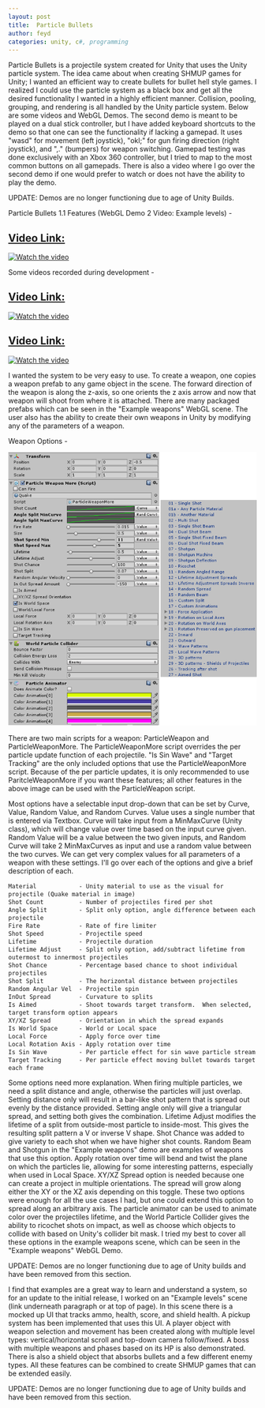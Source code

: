 ```yaml
---
layout: post
title:  Particle Bullets
author: feyd
categories: unity, c#, programming
---
```

Particle Bullets is a projectile system created for Unity that uses the Unity particle system.  The idea came about when creating SHMUP games for Unity;  I wanted an efficient way to create bullets for bullet hell style games.  I realized I could use the particle system as a black box and get all the desired functionality I wanted in a highly efficient manner.  Collision, pooling, grouping, and rendering is all handled by the Unity particle system.  Below are some videos and WebGL Demos.  The second demo is meant to be played on a dual stick controller, but I have added keyboard shortcuts to the demo so that one can see the functionality if lacking a gamepad.  It uses "wasd" for movement (left joystick), "okl;" for gun firing direction (right joystick), and ",." (bumpers) for weapon switching.  Gamepad testing was done exclusively with an Xbox 360 controller, but I tried to map to the most common buttons on all gamepads.  There is also a video where I go over the second demo if one would prefer to watch or does not have the ability to play the demo.

UPDATE:  Demos are no longer functioning due to age of Unity Builds.

Particle Bullets 1.1 Features (WebGL Demo 2 Video: Example levels) -

## [Video Link:](https://youtu.be/kVRuJffnTlo)

[![Watch the video](https://img.youtube.com/vi/kVRuJffnTlo/hqdefault.jpg)](https://youtu.be/kVRuJffnTlo)


Some videos recorded during development - 

## [Video Link:](https://youtu.be/T-8FR-2JCEw)

[![Watch the video](https://img.youtube.com/vi/T-8FR-2JCEw/hqdefault.jpg)](https://youtu.be/T-8FR-2JCEw)

## [Video Link:](https://youtu.be/d21Jz9VUPUk)

[![Watch the video](https://img.youtube.com/vi/d21Jz9VUPUk/hqdefault.jpg)](https://youtu.be/d21Jz9VUPUk)


I wanted the system to be very easy to use.  To create a weapon, one copies a weapon prefab to any game object in the scene.  The forward direction of the weapon is along the z-axis, so one orients the z axis arrow and now that weapon will shoot from where it is attached.  There are many packaged prefabs which can be seen in the "Example weapons" WebGL scene.  The user also has the ability to create their own weapons in Unity by modifying any of the parameters of a weapon. 

Weapon Options - 

![Weapon Options](../assets/portfolio-images/0-particle-bullets-weapon.png)

There are two main scripts for a weapon: ParticleWeapon and ParticleWeaponMore.  The ParticleWeaponMore script overrides the per particle update function of each projectile.  "Is Sin Wave" and "Target Tracking" are the only included options that use the ParticleWeaponMore script.  Because of the per particle updates, it is only recommended to use ParitcleWeaponMore if you want these features; all other features in the above image can be used with the ParticleWeapon script.

Most options have a selectable input drop-down that can be set by Curve, Value, Random Value, and Random Curves.  Value uses a single number that is entered via Textbox.  Curve will take input from a MinMaxCurve (Unity class), which will change value over time based on the input curve given.  Random Value will be a value between the two given inputs, and Random Curve will take 2 MinMaxCurves as input and use a random value between the two curves.  We can get very complex values for all parameters of a weapon with these settings.  I'll go over each of the options and give a brief description of each.

    Material            - Unity material to use as the visual for projectile (Quake material in image)
    Shot Count          - Number of projectiles fired per shot
    Angle Split         - Split only option, angle difference between each projectile
    Fire Rate           - Rate of fire limiter
    Shot Speed          - Projectile speed
    Lifetime            - Projectile duration
    Lifetime Adjust     - Split only option, add/subtract lifetime from outermost to innermost projectiles
    Shot Chance         - Percentage based chance to shoot individual projectiles
    Shot Split          - The horizontal distance between projectiles
    Random Angular Vel  - Projectile spin
    InOut Spread        - Curvature to splits
    Is Aimed            - Shoot towards target transform.  When selected, target transform option appears
    XY/XZ Spread        - Orientation in which the spread expands
    Is World Space      - World or Local space
    Local Force         - Apply force over time
    Local Rotation Axis - Apply rotation over time
    Is Sin Wave         - Per particle effect for sin wave particle stream
    Target Tracking     - Per particle effect moving bullet towards target each frame

Some options need more explanation.  When firing multiple particles, we need a split distance and angle, otherwise the particles will just overlap.  Setting distance only will result in a bar-like shot pattern that is spread out evenly by the distance provided.  Setting angle only will give a triangular spread, and setting both gives the combination.  Lifetime Adjust modifies the lifetime of a split from outside-most particle to inside-most.  This gives the resulting split pattern a V or inverse V shape.  Shot Chance was added to give variety to each shot when we have higher shot counts.  Random Beam and Shotgun in the "Example weapons" demo are examples of weapons that use this option.  Apply rotation over time will bend and twist the plane on which the particles lie, allowing for some interesting patterns, especially when used in Local Space.  XY/XZ Spread option is needed because one can create a project in multiple orientations.  The spread will grow along either the XY or the XZ axis depending on this toggle.  These two options were enough for all the use cases I had, but one could extend this option to spread along an arbitrary axis.  The particle animator can be used to animate color over the projectiles lifetime, and the World Particle Collider gives the ability to ricochet shots on impact, as well as choose which objects to collide with based on Unity's collider bit mask.  I tried my best to cover all these options in the example weapons scene, which can be seen in the "Example weapons" WebGL Demo.

UPDATE:  Demos are no longer functioning due to age of Unity builds and have been removed from this section.

I find that examples are a great way to learn and understand a system, so for an update to the initial release,  I worked on an "Example levels" scene (link underneath paragraph or at top of page).  In this scene there is a mocked up UI that tracks ammo, health, score, and shield health.  A pickup system has been implemented that uses this UI.  A player object with weapon selection and movement has been created along with multiple level types: vertical/horizontal scroll and top-down camera follow/fixed.  A boss with multiple weapons and phases based on its HP is also demonstrated.  There is also a shield object that absorbs bullets and a few different enemy types.  All these features can be combined to create SHMUP games that can be extended easily.

UPDATE:  Demos are no longer functioning due to age of Unity builds and have been removed from this section.

